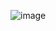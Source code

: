 ![image](https://github.com/yentherossel/userauditmonitor/assets/53619412/6475e3e0-a909-465f-994e-6bc0bb4d9fb5)

